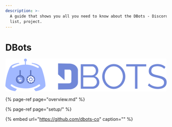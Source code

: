 ```yaml
---
description: >-
  A guide that shows you all you need to know about the DBots - Discord bot
  list, project.
---
```


# DBots

![DBots - Find the Best Discord Bots](../../.gitbook/assets/image%20%2840%29.png)

{% page-ref page="overview.md" %}

{% page-ref page="setup/" %}

{% embed url="https://github.com/dbots-co" caption="" %}


